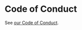 # Code of Conduct

See [our Code of Conduct](https://manomanotech.github.io/firefighter-incident/latest/CODE_OF_CONDUCT).
